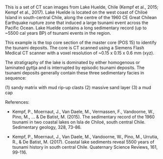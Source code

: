 This is a set of CT scan images from Lake Huelde, Chile (Kempf et al., 2015; Kempf et al., 2017). Lake Huelde is located on the west coast of Chiloé Island in south-central Chile, along the centre of the 1960 CE Great Chilean Earthquake rupture zone that induced a large tsunami event across the Pacific Ocean. Lake Huelde contains a long sedimentary record (up to ~5500 cal years BP) of tsunami events in the region.

This example is the top core section of the master core (POS 15) to identify the tsunami deposits. The core is CT scanned using a Siemens Flash Medical CT scanner with a voxel resolution of ~0.15 x 0.15 x 0.6 mm (xyz). 

The stratigraphy of the lake is dominated by either homogenous or laminated gyttja and is interrupted by episodic tsunami deposits. The tsunami deposits 
generally contain these three sedimentary facies in sequence: 

(1) sandy matrix with mud rip-up clasts
(2) massive sand layer
(3) a mud cap 


References:
* Kempf, P., Moernaut, J., Van Daele, M., Vermassen, F., Vandoorne, W., Pino, M., ... & De Batist, M. (2015). The sedimentary record of the 1960 tsunami in two coastal lakes on Isla de Chiloé, south central Chile. Sedimentary geology, 328, 73-86.
 
* Kempf, P., Moernaut, J., Van Daele, M., Vandoorne, W., Pino, M., Urrutia, R., & De Batist, M. (2017). Coastal lake sediments reveal 5500 years of tsunami history in south central Chile. Quaternary Science Reviews, 161, 99-116.

